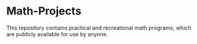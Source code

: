 # Math-Projects
This repository contains practical and recreational math programs, which are publicly available for use by anyone.
